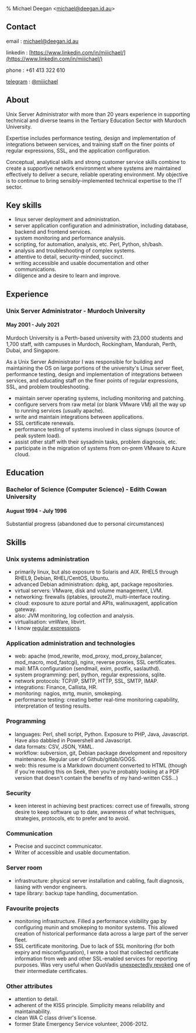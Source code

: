 % Michael Deegan <<michael@deegan.id.au>>

## Contact

email
: [michael@deegan.id.au](mailto://michael@deegan.id.au)

linkedin
: [https://www.linkedin.com/in/miiichael/](https://www.linkedin.com/in/miiichael/)

phone
: +61 413 322 610

[telegram](https://telegram.org/)
: [\@miiichael](https://t.me/miiichael)


## About

Unix Server Administrator with more than 20 years experience in supporting
technical and diverse teams in the Tertiary Education Sector with Murdoch
University.

Expertise includes performance testing, design and implementation of
integrations between services, and training staff on the finer points of
regular expressions, SSL, and the application configuration.

Conceptual, analytical skills and strong customer service skills combine to
create a supportive network environment where systems are maintained
effectively to deliver a secure, reliable operating environment.  My
objective is to continue to bring sensibly-implemented technical expertise
to the IT sector.

<!---
I have more than two decades of professional Linux experience.  I enjoy the
bread and butter of linux administration, especially under Debian.  I like
writing scripts, performance monitoring, firewall rules, and configuring
various applications (such as web, mail, etc), all in a simplicity- and
security-focused manner.  I have a reputation of being someone to come to
with questions, and receive answers from.  Also, I know regular expressions.
-->


## Key skills

- linux server deployment and administration.
- server application configuration and administration, including database,
  backend and frontend services.
- system monitoring and performance analysis.
- scripting, for automation, analysis, etc. Perl, Python, sh/bash.
- analysis and troubleshooting of complex systems.
- attentive to detail, security-minded, succinct.
- writing accessible and usable documentation and other communications.
- diligence and a desire to learn and improve.

## Experience

### Unix Server Administrator - Murdoch University
#### May 2001 - July 2021

Murdoch University is a Perth-based university with 23,000 students and 1,700
staff, with campuses in Murdoch, Rockingham, Mandurah, Perth, Dubai, and
Singapore.

As a Unix Server Administrator I was responsible for building and
maintaining the OS on large portions of the university's Linux server fleet,
performance testing, design and implementation of integrations between
services, and educating staff on the finer points of regular expressions,
SSL, and problem troubleshooting.

- maintain server operating systems, including monitoring and patching.
- configure servers from raw metal (or blank VMware VM) all the way up to
  running services (usually apache).
- write and maintain integrations between applications.
- SSL certificate renewals.
- performance testing of systems involved in class signups (source of peak
  system load).
- assist other staff with their sysadmin tasks, problem diagnosis, etc.
- participate in the migration of systems from on-prem VMware to Azure cloud.

## Education

### Bachelor of Science (Computer Science) - Edith Cowan University
#### August 1994 - July 1996

Substantial progress (abandoned due to personal circumstances)

## Skills

### Unix systems administration

- primarily linux, but also exposure to Solaris and AIX. RHEL5 through
  RHEL9, Debian, RHEL/CentOS, Ubuntu.
- advanced Debian administration: dpkg, apt, package repositories.
- virtual servers: VMware, disk and volume management, LVM.
- networking: firewalls (iptables, iproute2), multi-interface routing.
- cloud: exposure to azure portal and APIs, walinuxagent, application
  gateway.
- also: JVM monitoring, log collection and analysis.
- virtualisation: vmWare, libvirt.
- I know [regular expressions](https://xkcd.com/208/).

### Application administration and technologies

- web: apache (mod_rewrite, mod_proxy, mod_proxy_balancer, mod_macro, mod_fastcgi),
  nginx, reverse proxies, SSL certificates.
- mail: MTA configuration (sendmail, exim, postfix, saslauthd).
- system programming: perl, python, regular expressions, sqlite.
- network protocols: TCP/IP, SMTP, HTTP, SSL, SMTP, IMAP.
- integrations: Finance, Callista, HR.
- monitoring: nagios, mrtg, munin, smokeping.
- performance testing: creating better real-time monitoring capability,
  interpretation of testing results.

### Programming
- languages: Perl, shell script, Python. Exposure to PHP, Java, Javascript.
  Have also dabbled in Powershell and Javascript.
- data formats: CSV, JSON, YAML.
- workflow: subversion, git, Debian package development and repository
  maintenance. Regular user of Github/gitlab/GOGS.
- web: this resume is a Markdown document converted to HTML (though if
  you're reading this on Seek, then you're probably looking at a PDF version
  that doesn't contain the benefits of my hand-written CSS...)

### Security
- keen interest in achieving best practices: correct use of firewalls,
  strong desire to keep software up to date, awareness of what techniques,
  strategies, protocols, etc to prefer and to avoid.

### Communication
- Precise and succinct communicator.
- Writer of accessible and usable documentation.

### Server room
- infrastructure: physical server installation and cabling, fault diagnosis, liasing with vendor engineers.
- tape library: backup tape handling, documentation.

### Favourite projects
- monitoring infrastructure. Filled a performance visibility gap by configuring munin and smokeping to monitor systems. This allowed creation of historical performance data across a large part of the server fleet.
- SSL certificate monitoring. Due to lack of SSL monitoring (for both expiry and misconfiguration), I wrote a tool that collected certificate information from web and other SSL-enabled services for reporting purposes. Was very useful when QuoVadis [unexpectedly revoked](https://www.auscert.org.au/blog/2021-01-15-quovadis-issue-impacting-multiple-customers) one of their intermediate certificates.

### Other attributes
- attention to detail.
- adherent of the KISS principle. Simplicity means reliability and
  maintainability.
- clean WA C class driver's license.
- former State Emergency Service volunteer, 2006-2012.
